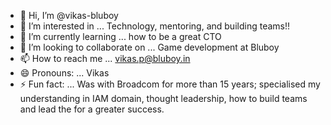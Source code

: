 - 👋 Hi, I’m @vikas-bluboy
- 👀 I’m interested in ... Technology, mentoring, and building teams!!
- 🌱 I’m currently learning ... how to be a great CTO
- 💞️ I’m looking to collaborate on ... Game development at Bluboy
- 📫 How to reach me ... vikas.p@bluboy.in
- 😄 Pronouns: ... Vikas
- ⚡ Fun fact: ... Was with Broadcom for more than 15 years; specialised my understanding in IAM domain, thought leadership, how to build teams and lead the for a greater success.

<!---
vikas-bluboy/vikas-bluboy is a ✨ special ✨ repository because its `README.md` (this file) appears on your GitHub profile.
You can click the Preview link to take a look at your changes.
--->
